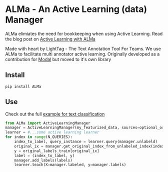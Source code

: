 # ALMa - An Active Learning (data) Manager

ALMa elimiates the need for bookkeeping when using Active Learning. Read the blog post
on [Active Learning with ALMa](https://www.lighttag.io/blog/active-learning-manager/)
 
Made with heart by LightTag - The Text Annotation Tool For Teams. 
We use ALMa to facilitate multi annotator active learning. Originally developed as a contribution for [Modal](https://github.com/modAL-python/modAL)
 but moved to it's own library 


## Install
```
pip install ALMa
```

## Use
Check out the full [example for text classification](examples/text_classification_with_modAL.py)
 
```python
from ALMa import ActiveLearningManager
manager = ActiveLearningManager(my_featurized_data, sources=optional_original_data)
learner = #...some active learning learner
for index in range(N_QUERIES):
    index_to_label, query_instance = learner.query(manager.unlabeld)
    original_ix = manager.get_original_index_from_unlabeled_index(index_to_label)
    y = original_labels_train[original_ix]
    label = (index_to_label, y)
    manager.add_labels(labels)
    learner.teach(X=manager.labeled, y=manager.labels)

```

